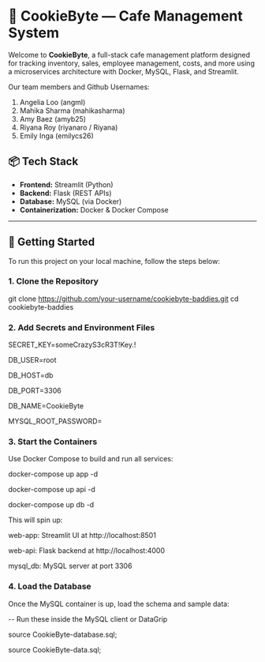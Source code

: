 # 🍪 CookieByte — Cafe Management System

Welcome to **CookieByte**, a full-stack cafe management platform designed for tracking inventory, sales, employee management, costs, and more using a microservices architecture with Docker, MySQL, Flask, and Streamlit.

Our team members and Github Usernames: 
1. Angelia Loo (angml)
2. Mahika Sharma (mahikasharma)
3. Amy Baez (amyb25)
4. Riyana Roy (riyanaro / Riyana)
5. Emily Inga (emilycs26)

## 📦 Tech Stack

- **Frontend:** Streamlit (Python)
- **Backend:** Flask (REST APIs)
- **Database:** MySQL (via Docker)
- **Containerization:** Docker & Docker Compose

---

## 🚀 Getting Started

To run this project on your local machine, follow the steps below:

### 1. Clone the Repository

git clone https://github.com/your-username/cookiebyte-baddies.git
cd cookiebyte-baddies

### 2. Add Secrets and Environment Files

SECRET_KEY=someCrazyS3cR3T!Key.!

DB_USER=root

DB_HOST=db

DB_PORT=3306

DB_NAME=CookieByte

MYSQL_ROOT_PASSWORD=<put a good password here>

### 3. Start the Containers

Use Docker Compose to build and run all services:

docker-compose up app -d

docker-compose up api -d

docker-compose up db -d 

This will spin up:

web-app: Streamlit UI at http://localhost:8501

web-api: Flask backend at http://localhost:4000

mysql_db: MySQL server at port 3306

### 4. Load the Database

Once the MySQL container is up, load the schema and sample data:

-- Run these inside the MySQL client or DataGrip

source CookieByte-database.sql;

source CookieByte-data.sql;


